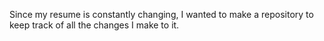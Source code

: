 Since my resume is constantly changing, I wanted to make a repository to keep track of all the changes I make to it.